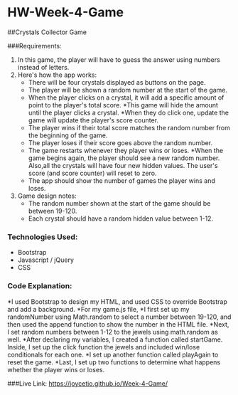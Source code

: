 # HW-Week-4-Game

##Crystals Collector Game 

###Requirements:
1. In this game, the player will have to guess the answer using numbers instead of letters. 
2. Here's how the app works: 
    * There will be four crystals displayed as buttons on the page. 
    * The player will be shown a random number at the start of the game. 
    * When the player clicks on a crystal, it will add a specific amount of point to the player's total score. 
        *This game will hide the amount until the player clicks a crystal. 
        *When they do click one, update the game will update the player's score counter.
    * The player wins if their total score matches the random number from the beginning of the game. 
    * The player loses if their score goes above the random number. 
    * The game restarts whenever they player wins or loses. 
        *When the game begins again, the player should see a new random number. Also,all the crystals will have four new hidden values. The user's score (and score counter) will reset to zero. 
    * The app should show the number of games the player wins and loses.
3. Game design notes: 
    * The random number shown at the start of the game should be between 19-120. 
    * Each crystal should have a random hidden value between 1-12. 

### Technologies Used: 
* Bootstrap 
* Javascript / jQuery 
* CSS 

### Code Explanation: 
*I used Bootstrap to design my HTML, and used CSS to override Bootstrap and add a background. 
*For my game.js file, 
    *I first set up my randomNumber using Math.random to select a number between 19-120, and then used the append function to show the number in the HTML file. 
    *Next, I set random numbers between 1-12 to the jewels using math.random as well. 
    *After declaring my variables, I created a function called startGame. Inside, I set up the click function the jewels and included win/lose conditionals for each one. 
    *I set up another function called playAgain to reset the game. 
    *Last, I set up two functions to determine what happens whether the player wins or loses. 

###Live Link: 
https://joycetio.github.io/Week-4-Game/



